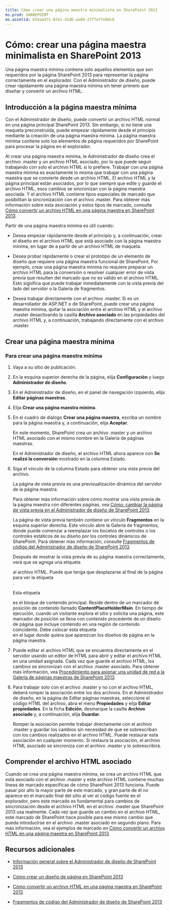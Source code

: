 ```yaml
---
title: Cómo crear una página maestra minimalista en SharePoint 2013
ms.prod: SHAREPOINT
ms.assetid: 634aa471-07e1-41d6-aa80-27f7ef7e9dc8
---
```



# Cómo: crear una página maestra minimalista en SharePoint 2013
Una página maestra mínima contiene solo aquellos elementos que son requeridos por la página SharePoint 2013 para representar la página correctamente en el explorador. Con el Administrador de diseño, puede crear rápidamente una página maestra mínima sin tener primero que diseñar y convertir un archivo HTML.
## Introducción a la página maestra mínima
<a name="Introduction"> </a>

Con el Administrador de diseño, puede convertir un archivo HTML normal en una página principal SharePoint 2013. Sin embargo, si no tiene una maqueta preconstruida, puede empezar rápidamente desde el principio mediante la creación de una página maestra mínima. La página maestra mínima contiene solo los elementos de página requeridos por SharePoint para procesar la página en el explorador.
  
    
    
Al crear una página maestra mínima, le Administrador de diseño crea el archivo .master y un archivo HTML asociado, por lo que puede seguir trabajando con solo el archivo HTML si lo prefiere. Trabajar con una página maestra mínima es exactamente lo misma que trabajar con una página maestra que se convierte desde un archivo HTML. El archivo HTML y la página principal están asociados, por lo que siempre que edite y guarde el archivo HTML, esos cambios se sincronizan con la página maestra asociada. Y el archivo HTML contiene tipos especiales de marcado que posibilitan la sincronización con el archivo .master. Para obtener más información sobre esta asociación y estos tipos de marcado, consulte  [Cómo convertir un archivo HTML en una página maestra en SharePoint 2013](how-to-convert-an-html-file-into-a-master-page-in-sharepoint-2013.md).
  
    
    
Partir de una página maestra mínima es útil cuando:
  
    
    

- Desea empezar rápidamente desde el principio y, a continuación, crear el diseño en el archivo HTML que está asociado con la página maestra mínima, en lugar de a partir de un archivo HTML de maqueta.
    
  
- Desea probar rápidamente o crear el prototipo de un elemento de diseño que requiere una página maestra funcional de SharePoint. Por ejemplo, crear una página maestra mínima no requiere preparar un archivo HTML para la conversión o resolver cualquier error de vista previa que resulten del marcado que no es válido en el archivo HTML. Esto significa que puede trabajar inmediatamente con la vista previa del lado del servidor o la Galería de fragmentos.
    
  
- Desea trabajar directamente con el archivo .master. Si es un desarrollador de ASP.NET o de SharePoint, puede crear una página maestra mínima, quitar la asociación entre el archivo HTML y el archivo .master desactivando la casilla **Archivo asociado** en las propiedades del archivo HTML y, a continuación, trabajando directamente con el archivo .master.
    
  

## Crear una página maestra mínima
<a name="CreateMinimalMaster"> </a>


  
    
    

### Para crear una página maestra mínima


1. Vaya a su sitio de publicación.
    
  
2. En la esquina superior derecha de la página, elija **Configuración** y luego **Administrador de diseño**.
    
  
3. En el Administrador de diseño, en el panel de navegación izquierdo, elija **Editar páginas maestras**.
    
  
4. Elija **Crear una página maestra mínima**.
    
  
5. En el cuadro de diálogo **Crear una página maestra**, escriba un nombre para la página maestra y, a continuación, elija **Aceptar**.
    
    En este momento, SharePoint crea un archivo .master y un archivo HTML asociado con el mismo nombre en la Galería de páginas maestras.
    
    En el Administrador de diseño, el archivo HTML ahora aparece con **Se realizó la conversión** mostrado en la columna Estado.
    
  
6. Siga el vínculo de la columna Estado para obtener una vista previa del archivo.
    
    La página de vista previa es una previsualización dinámica del servidor de la página maestra.
    
    Para obtener más información sobre cómo mostrar una vista previa de la página maestra con diferentes páginas, vea  [Cómo: cambiar la página de vista previa en el Administrador de diseño de SharePoint 2013](how-to-change-the-preview-page-in-sharepoint-2013-design-manager.md).
    
    La página de vista previa también contiene un vínculo **Fragmentos** en la esquina superior derecha. Este vínculo abre la Galería de fragmentos, donde puede comenzar a reemplazar los bocetos de controles o los controles estáticos de su diseño por los controles dinámicos de SharePoint. Para obtener más información, consulte [Fragmentos de código del Administrador de diseño de SharePoint 2013](sharepoint-2013-design-manager-snippets.md).
    
    Después de mostrar la vista previa de su página maestra correctamente, verá que se agrega una etiqueta **<div>** al archivo HTML. Puede que tenga que desplazarse al final de la página para ver la etiqueta **<div>**.
    
    Esta etiqueta **<div>** es el bloque de contenido principal. Reside dentro de un marcador de posición de contenido llamado **ContentPlaceHolderMain**. En tiempo de ejecución, cuando un visitante explora el sitio y solicita una página, este marcador de posición se llena con contenido procedente de un diseño de página que incluye contenido en una región de contenido coincidente. Debe colocar esta etiqueta **<div>** en el lugar donde quiera que aparezcan los diseños de página en la página maestra.
    
  
7. Puede editar el archivo HTML que se encuentra directamente en el servidor usando un editor de HTML para abrir y editar el archivo HTML en una unidad asignada. Cada vez que guarde el archivo HTML, los cambios se sincronizan con el archivo .master asociado. Para obtener más información, vea  [Procedimiento para asignar una unidad de red a la Galería de páginas maestras de SharePoint 2013](how-to-map-a-network-drive-to-the-sharepoint-2013-master-page-gallery.md).
    
  
8. Para trabajar solo con el archivo .master y no con el archivo HTML, deberá romper la asociación entre los dos archivos. En el Administrador de diseño, en la página de Editar páginas maestras, seleccione el código HTML del archivo, abra el menú **Propiedades** y elija **Editar propiedades**. En la ficha **Edición**, desmarque la casilla **Archivo asociado** y, a continuación, elija **Guardar**.
    
    Romper la asociación permite trabajar directamente con el archivo .master y guardar los cambios sin necesidad de que se sobrescriban con los cambios realizados en el archivo HTML. Puede restaurar esta asociación en cualquier momento. Si restaura la asociación, el archivo HTML asociado se sincroniza con el archivo .master y lo sobrescribirá.
    
  

## Comprender el archivo HTML asociado
<a name="UnderstandHTML"> </a>

Cuando se crea una página maestra mínima, se crea un archivo HTML que está asociado con el archivo .master y este archivo HTML contiene muchas líneas de marcado específicas de cómo SharePoint 2013 funciona. Puede pasar por alto la mayor parte de este marcado, y gran parte de él no aparece en el marcado final del sitio al ver el código fuente en el explorador, pero este marcado es fundamental para cambios de sincronización desde el archivo HTML en el archivo .master que SharePoint 2013 usa realmente. Cada vez que guarde un cambio en el archivo HTML, este marcado de SharePoint hace posible para ese mismo cambio que pueda introducirse en el archivo .master asociado en segundo plano. Para más información, vea el ejemplos de marcado en  [Cómo convertir un archivo HTML en una página maestra en SharePoint 2013](how-to-convert-an-html-file-into-a-master-page-in-sharepoint-2013.md).
  
    
    

## Recursos adicionales
<a name="Additional"> </a>


-  [Información general sobre el Administrador de diseño de SharePoint 2013](overview-of-design-manager-in-sharepoint-2013.md)
    
  
-  [Cómo crear un diseño de página en SharePoint 2013](how-to-create-a-page-layout-in-sharepoint-2013.md)
    
  
-  [Cómo convertir un archivo HTML en una página maestra en SharePoint 2013](how-to-convert-an-html-file-into-a-master-page-in-sharepoint-2013.md)
    
  
-  [Fragmentos de código del Administrador de diseño de SharePoint 2013](sharepoint-2013-design-manager-snippets.md)
    
  

